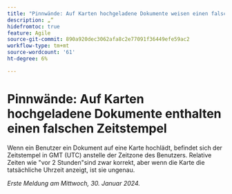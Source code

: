 ```yaml
---
title: "Pinnwände: Auf Karten hochgeladene Dokumente weisen einen falschen Zeitstempel auf."
description: „“
hidefromtoc: true
feature: Agile
source-git-commit: 890a920dec3062afa8c2e77091f36449efe59ac2
workflow-type: tm+mt
source-wordcount: '61'
ht-degree: 6%

---
```



# Pinnwände: Auf Karten hochgeladene Dokumente enthalten einen falschen Zeitstempel

Wenn ein Benutzer ein Dokument auf eine Karte hochlädt, befindet sich der Zeitstempel in GMT (UTC) anstelle der Zeitzone des Benutzers. Relative Zeiten wie &quot;vor 2 Stunden&quot;sind zwar korrekt, aber wenn die Karte die tatsächliche Uhrzeit anzeigt, ist sie ungenau.

_Erste Meldung am Mittwoch, 30. Januar 2024._

